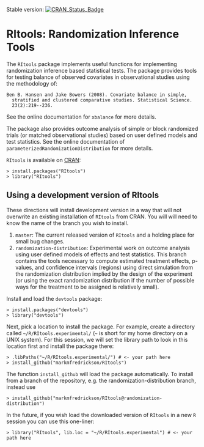 Stable version: [![CRAN_Status_Badge](http://www.r-pkg.org/badges/version/RItools)](http://cran.r-project.org/package=RItools)

# RItools: Randomization Inference Tools

The `RItools` package implements useful functions for implementing
randomization inference based statistical tests.  The package provides tools
for testing balance of observed covariates in observational studies using the
methodology of:

    Ben B. Hansen and Jake Bowers (2008). Covariate balance in simple,
      stratified and clustered comparative studies. Statistical Science.
      23(2):219--236.

See the online documentation for `xbalance` for more details.

The package also provides outcome analysis of simple or block randomized
trials (or matched observational studies) based on user defined models and
test statistics. See the online documentation of
`parameterizedRandomizationDistribution` for more details.

`RItools` is available on [CRAN](http://cran.r-project.org):

    > install.packages("RItools")
    > library("RItools")


##  Using a development version of RItools

These directions will install development version in a way that will not
overwrite an existing installation of `RItools` from CRAN. You will will need
to know the name of the branch you wish to install.

1. `master`: The current released version of `RItools` and a holding place for small bug changes.
2. `randomization-distribution`: Experimental work on outcome analysis using
   user defined models of effects and test statistics. This branch contains
   the tools necessary to compute estimated treatment effects, p-values, and
   confidence intervals (regions) using direct simulation from the randomization
   distribution implied by the design of the experiment (or using the exact
	   randomization distribution if the number of possible ways for the treatment to
	   be assigned is relatively small).

Install and load the `devtools` package:

    > install.packages("devtools")
    > library("devtools")

Next, pick a location to install the package. For example, create a
directory called `~/R/RItools.experimental/` (`~` is short for my home directory on a
UNIX system). For this session, we will set the library path to look in this
location first and install the package there:

    > .libPaths("~/R/RItools.experimental/") # <- your path here
    > install_github("markmfredrickson/RItools")

The function `install_github` will load the package automatically.  To
install from a branch of the repository, e.g. the
randomization-distribution branch, instead use

    > install_github("markmfredrickson/RItools@randomization-distribution")

In the future, if you wish load the downloaded version of `RItools` in a new `R`
session you can use this one-liner:

    > library("RItools", lib.loc = "~/R/RItools.experimental") # <- your path here
